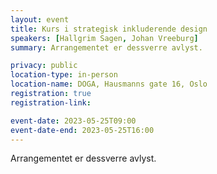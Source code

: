 ```yaml
---
layout: event
title: Kurs i strategisk inkluderende design
speakers: [Hallgrim Sagen, Johan Vreeburg]
summary: Arrangementet er dessverre avlyst. 

privacy: public
location-type: in-person
location-name: DOGA, Hausmanns gate 16, Oslo
registration: true
registration-link:

event-date: 2023-05-25T09:00
event-date-end: 2023-05-25T16:00
---
```

Arrangementet er dessverre avlyst. 
